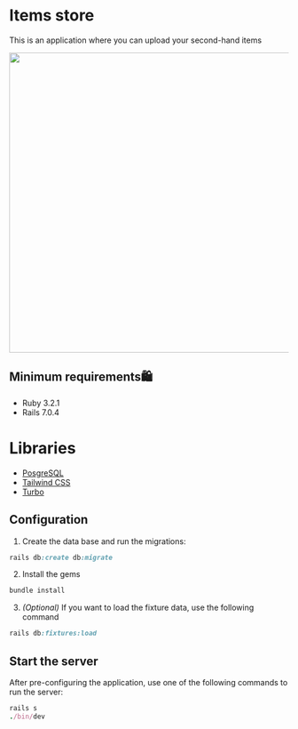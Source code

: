 # Items store 

This is an application where you can upload your second-hand items

<p align="center">
  <img src="https://user-images.githubusercontent.com/89556233/233819108-b77a2830-1ba3-4e61-8116-754d0664a6ba.png" width="900" height="540" style="text-align:center;">
</p>


## Minimum requirements🛍️
- Ruby 3.2.1
- Rails 7.0.4

# Libraries
- [PosgreSQL](https://www.postgresql.org/)
- [Tailwind CSS](https://tailwindcss.com/)
- [Turbo](https://turbo.hotwired.dev/)

## Configuration
1. Create the data base and run the migrations:
```ruby
rails db:create db:migrate
```

2. Install the gems
```ruby
bundle install
```

3. _(Optional)_ If you want to load the fixture data, use the following command
```ruby
rails db:fixtures:load
```

## Start the server
After pre-configuring the application, use one of the following commands to run the server:
```ruby
rails s
./bin/dev
```

